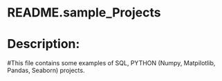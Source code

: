# README.sample_Projects
#  Description:
#This file contains some examples of SQL, PYTHON (Numpy, Matpilotlib, Pandas, Seaborn) projects.
